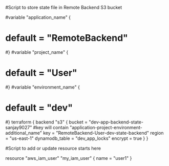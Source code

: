 #Script to store state file in Remote Backend S3 bucket

#variable "application_name" {
#  default = "RemoteBackend"
#}
#variable "project_name" {
#  default = "User"
#}
#variable "environment_name" {
#  default = "dev"
#}
terraform {
  backend "s3" {
    bucket = "dev-app-backend-state-sanjay9027"
    #key  will contain "application-project-environment-additional_name"
    key            = "RemoteBackend-User-dev-state-backend"
    region         = "us-east-1"
    dynamodb_table = "dev_app_locks"
    encrypt        = true
  }
}

#Script to add or update resource starts here

resource "aws_iam_user" "my_iam_user" {
  name = "user1"
}
